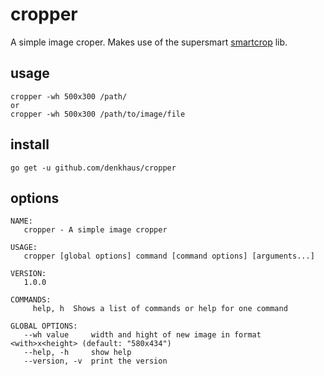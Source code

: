 # cropper

A simple image croper. Makes use of the supersmart [smartcrop]("github.com/muesli/smartcrop") lib.


## usage
```
cropper -wh 500x300 /path/
or
cropper -wh 500x300 /path/to/image/file
```


## install
```
go get -u github.com/denkhaus/cropper
```

## options

```
NAME:
   cropper - A simple image cropper

USAGE:
   cropper [global options] command [command options] [arguments...]

VERSION:
   1.0.0

COMMANDS:
     help, h  Shows a list of commands or help for one command

GLOBAL OPTIONS:
   --wh value     width and hight of new image in format <with>x<height> (default: "580x434")
   --help, -h     show help
   --version, -v  print the version

```